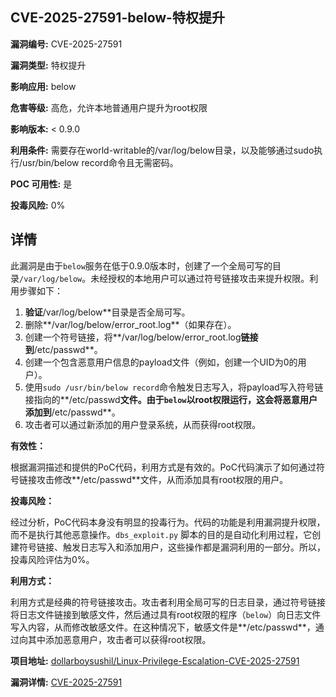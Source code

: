 ## CVE-2025-27591-below-特权提升

**漏洞编号:** CVE-2025-27591

**漏洞类型:** 特权提升

**影响应用:** below

**危害等级:** 高危，允许本地普通用户提升为root权限

**影响版本:** < 0.9.0

**利用条件:** 需要存在world-writable的/var/log/below目录，以及能够通过sudo执行/usr/bin/below record命令且无需密码。

**POC 可用性:** 是

**投毒风险:** 0%

## 详情

此漏洞是由于`below`服务在低于0.9.0版本时，创建了一个全局可写的目录`/var/log/below`。未经授权的本地用户可以通过符号链接攻击来提升权限。利用步骤如下：

1.  **验证**/var/log/below**目录是否全局可写。
2.  删除**/var/log/below/error_root.log**（如果存在）。
3.  创建一个符号链接，将**/var/log/below/error_root.log**链接到**/etc/passwd**。
4.  创建一个包含恶意用户信息的payload文件（例如，创建一个UID为0的用户）。
5.  使用`sudo /usr/bin/below record`命令触发日志写入，将payload写入符号链接指向的**/etc/passwd**文件。由于`below`以root权限运行，这会将恶意用户添加到**/etc/passwd**。
6. 攻击者可以通过新添加的用户登录系统，从而获得root权限。

**有效性：**

根据漏洞描述和提供的PoC代码，利用方式是有效的。PoC代码演示了如何通过符号链接攻击修改**/etc/passwd**文件，从而添加具有root权限的用户。

**投毒风险：**

经过分析，PoC代码本身没有明显的投毒行为。代码的功能是利用漏洞提升权限，而不是执行其他恶意操作。`dbs_exploit.py` 脚本的目的是自动化利用过程，它创建符号链接、触发日志写入和添加用户，这些操作都是漏洞利用的一部分。所以，投毒风险评估为0%。

**利用方式：**

利用方式是经典的符号链接攻击。攻击者利用全局可写的日志目录，通过符号链接将日志文件链接到敏感文件，然后通过具有root权限的程序（`below`）向日志文件写入内容，从而修改敏感文件。在这种情况下，敏感文件是**/etc/passwd**，通过向其中添加恶意用户，攻击者可以获得root权限。

**项目地址:** [dollarboysushil/Linux-Privilege-Escalation-CVE-2025-27591](https://github.com/dollarboysushil/Linux-Privilege-Escalation-CVE-2025-27591)

**漏洞详情:** [CVE-2025-27591](https://nvd.nist.gov/vuln/detail/CVE-2025-27591)